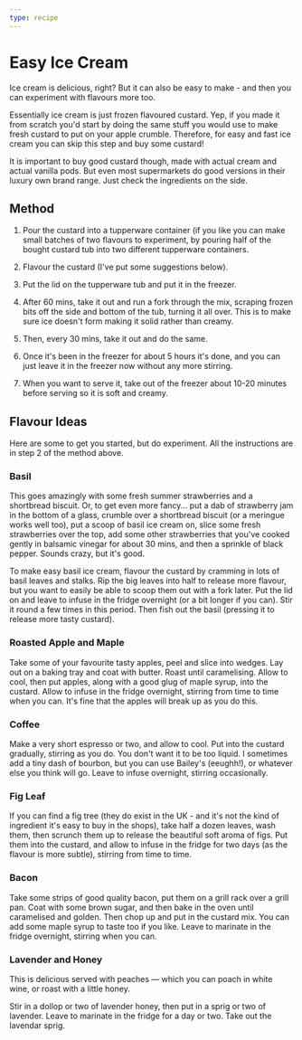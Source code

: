```yaml
---
type: recipe
---
```

# Easy Ice Cream

Ice cream is delicious, right? But it can also be easy to make - and then you can experiment with flavours more too.

Essentially ice cream is just frozen flavoured custard. Yep, if you made it from scratch you'd start by doing the same stuff you would use to make fresh custard to put on your apple crumble. Therefore, for easy and fast ice cream you can skip this step and buy some custard!

It is important to buy good custard though, made with actual cream and actual vanilla pods. But even most supermarkets do good versions in their luxury own brand range. Just check the ingredients on the side.

## Method

1. Pour the custard into a tupperware container \(if you like you can make small batches of two flavours to experiment, by pouring half of the bought custard tub into two different tupperware containers.

2. Flavour the custard \(I've put some suggestions below\).

3. Put the lid on the tupperware tub and put it in the freezer.

4. After 60 mins, take it out and run a fork through the mix, scraping frozen bits off the side and bottom of the tub, turning it all over. This is to make sure ice doesn't form making it solid rather than creamy.
5. Then, every 30 mins, take it out and do the same.
6. Once it's been in the freezer for about 5 hours it's done, and you can just leave it in the freezer now without any more stirring.
7. When you want to serve it, take out of the freezer about 10-20 minutes before serving so it is soft and creamy.

## Flavour Ideas

Here are some to get you started, but do experiment. All the instructions are in step 2 of the method above.

### Basil

This goes amazingly with some fresh summer strawberries and a shortbread biscuit. Or, to get even more fancy... put a dab of strawberry jam in the bottom of a glass, crumble over a shortbread biscuit \(or a meringue works well too\), put a scoop of basil ice cream on, slice some fresh strawberries over the top, add some other strawberries that you've cooked gently in balsamic vinegar for about 30 mins, and then a sprinkle of black pepper. Sounds crazy, but it's good.

To make easy basil ice cream, flavour the custard by cramming in lots of basil leaves and stalks. Rip the big leaves into half to release more flavour, but you want to easily be able to scoop them out with a fork later. Put the lid on and leave to infuse in the fridge overnight \(or a bit longer if you can\). Stir it round a few times in this period. Then fish out the basil \(pressing it to release more tasty custard\).

### Roasted Apple and Maple

Take some of your favourite tasty apples, peel and slice into wedges. Lay out on a baking tray and coat with butter. Roast until caramelising. Allow to cool, then put apples, along with a good glug of maple syrup, into the custard. Allow to infuse in the fridge overnight, stirring from time to time when you can. It's fine that the apples will break up as you do this.

### Coffee

Make a very short espresso or two, and allow to cool. Put into the custard gradually, stirring as you do. You don't want it to be too liquid. I sometimes add a tiny dash of bourbon, but you can use Bailey's \(eeughh!\), or whatever else you think will go. Leave to infuse overnight, stirring occasionally.

### Fig Leaf

If you can find a fig tree \(they do exist in the UK - and it's not the kind of ingredient it's easy to buy in the shops\), take half a dozen leaves, wash them, then scrunch them up to release the beautiful soft aroma of figs. Put them into the custard, and allow to infuse in the fridge for two days \(as the flavour is more subtle\), stirring from time to time.

### Bacon

Take some strips of good quality bacon, put them on a grill rack over a grill pan. Coat with some brown sugar, and then bake in the oven until caramelised and golden. Then chop up and put in the custard mix. You can add some maple syrup to taste too if you like. Leave to marinate in the fridge overnight, stirring when you can.

### Lavender and Honey

This is delicious served with peaches — which you can poach in white wine, or roast with a little honey.

Stir in a dollop or two of lavender honey, then put in a sprig or two of lavender. Leave to marinate in the fridge for a day or two. Take out the lavendar sprig.



